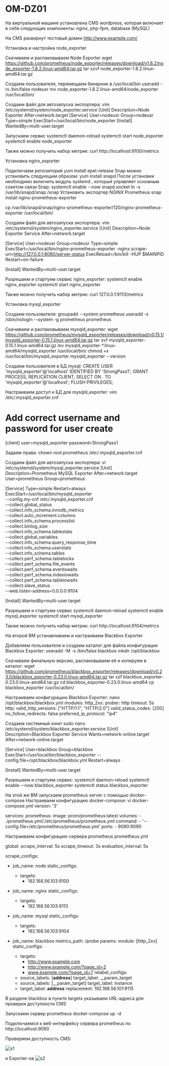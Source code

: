 # OM-DZ01

На виртуальной машине установлена CMS wordpress, которая включает в себя следующие компоненты: 
nginx, php-fpm, database (MySQL)

На CMS развернут тестовый домен http://www.example.com/

Установка и настройка node_exporter

Скачиваем и распаковываем Node Exporter
wget https://github.com/prometheus/node_exporter/releases/download/v1.8.2/node_exporter-1.8.2.linux-amd64.tar.gz
tar xzvf node_exporter-1.8.2.linux-amd64.tar.gz

Создаем пользователя, перемещаем бинарник в /usr/local/bin
useradd -rs /bin/false nodeusr
mv node_exporter-1.8.2.linux-amd64/node_exporter /usr/local/bin/

Создаем файл для автозапуска экспортера:
vim /etc/systemd/system/node_exporter.service
[Unit]
Description=Node Exporter
After=network.target
[Service]
User=nodeusr
Group=nodeusr
Type=simple
ExecStart=/usr/local/bin/node_exporter
[Install]
WantedBy=multi-user.target

Запускаем сервис
systemctl daemon-reload
systemctl start node_exporter
systemctl enable node_exporter

Также можно получить набор метрик:
curl http://localhost:9100/metrics


Установка nginx_exporter

Подключаем репозиторий
yum install epel-release
Snap можно установить следующим образом:
yum install snapd
После установки необходимо включить модуль systemd , который управляет основным сокетом связи Snap:
systemctl enable --now snapd.socket
ln -s /var/lib/snapd/snap /snap
Установить экспортер NGINX Prometheus
snap install nginx-prometheus-exporter

cp /var/lib/snapd/snap/nginx-prometheus-exporter/120/nginx-prometheus-exporter /usr/local/bin/

Создаем файл для автозапуска экспортера:
vim /etc/systemd/system/nginx_exporter.service
[Unit]
Description=Node Exporter Service
After=network.target

[Service]
User=nodeusr
Group=nodeusr
Type=simple
ExecStart=/usr/local/bin/nginx-prometheus-exporter -nginx.scrape-uri=http://127.0.0.1:8080/server-status
ExecReload=/bin/kill -HUP $MAINPID
Restart=on-failure

[Install]
WantedBy=multi-user.target

Разрешаем и стартуем сервис nginx_exporter:
systemctl enable nginx_exporter
systemctl start nginx_exporter

Также можно получить набор метрик:
curl 127.0.0.1:9113/metrics


Установка mysql_exporter

Создаем пользователя:
groupadd --system prometheus
useradd -s /sbin/nologin --system -g prometheus prometheus

Скачиваем и распаковываем mysqld_exporter:
wget https://github.com/prometheus/mysqld_exporter/releases/download/v0.15.1/mysqld_exporter-0.15.1.linux-amd64.tar.gz
tar xvf mysqld_exporter-0.15.1.linux-amd64.tar.gz
mv  mysqld_exporter-*.linux-amd64/mysqld_exporter /usr/local/bin/
chmod +x /usr/local/bin/mysqld_exporter
mysqld_exporter  --version

Создаем пользователя в БД mysql:
CREATE USER 'mysqld_exporter'@'localhost' IDENTIFIED BY 'StrongPass1';
GRANT PROCESS, REPLICATION CLIENT, SELECT ON *.* TO 'mysqld_exporter'@'localhost';
FLUSH PRIVILEGES;

Настраиваем доступ к БД для mysqld_exporter: 
vim /etc/.mysqld_exporter.cnf
# Add correct username and password for user create
[client]
user=mysqld_exporter
password=StrongPass1

Задаем права:
chown root:prometheus /etc/.mysqld_exporter.cnf

Создаем файл для автозапуска экспортера:
vi /etc/systemd/system/mysql_exporter.service
[Unit]
Description=Prometheus MySQL Exporter
After=network.target
User=prometheus
Group=prometheus

[Service]
Type=simple
Restart=always
ExecStart=/usr/local/bin/mysqld_exporter \
--config.my-cnf /etc/.mysqld_exporter.cnf \
--collect.global_status \
--collect.info_schema.innodb_metrics \
--collect.auto_increment.columns \
--collect.info_schema.processlist \
--collect.binlog_size \
--collect.info_schema.tablestats \
--collect.global_variables \
--collect.info_schema.query_response_time \
--collect.info_schema.userstats \
--collect.info_schema.tables \
--collect.perf_schema.tablelocks \
--collect.perf_schema.file_events \
--collect.perf_schema.eventswaits \
--collect.perf_schema.indexiowaits \
--collect.perf_schema.tableiowaits \
--collect.slave_status \
--web.listen-address=0.0.0.0:9104

[Install]
WantedBy=multi-user.target

Разрешаем и стартуем сервис 
systemctl daemon-reload
systemctl enable mysql_exporter
systemctl start mysql_exporter

Также можно получить набор метрик: 
curl http://localhost:9104/metrics


На второй ВМ устанавливаем и настраиваем Blackbox Exporter

Добавляем пользователя и создаем каталог для файла конфигурации Blackbox Exporter:
useradd -M -s /bin/false blackbox
mkdir /opt/blackbox

Скачиваем финальную версию, распаковываем её и копируем в каталог:
wget https://github.com/prometheus/blackbox_exporter/releases/download/v0.23.0/blackbox_exporter-0.23.0.linux-amd64.tar.gz
tar xzf blackbox_exporter-0.23.0.linux-amd64.tar.gz
cd blackbox_exporter-0.23.0.linux-amd64
cp blackbox_exporter /usr/local/bin/

Настраиваем конфигурацию Blackbox Exporter:
nano /opt/blackbox/blackbox.yml
modules:
  http_2xx:
    prober: http
    timeout: 5s
    http:
      valid_http_versions: ["HTTP/1.1", "HTTP/2.0"]
      valid_status_codes: [200]
      no_follow_redirects: false
      preferred_ip_protocol: "ip4"


Создаем системный юнит
sudo nano /etc/systemd/system/blackbox_exporter.service
[Unit]
Description=Blackbox Exporter Service
Wants=network-online.target
After=network-online.target

[Service]
User=blackbox
Group=blackbox
ExecStart=/usr/local/bin/blackbox_exporter --config.file=/opt/blackbox/blackbox.yml
Restart=always

[Install]
WantedBy=multi-user.target

Разрешаем и стартуем сервис:
systemctl daemon-reload
systemctl enable --now blackbox_exporter
systemctl status blackbox_exporter


На этой же ВМ запускаем prometheus server с помощью docker-compose
Настраиваем конфигурацию docker-compose:
vi docker-compose.yml
version: '3'

services:
  prometheus:
    image: prom/prometheus:latest
    volumes:
    - ./prometheus.yml/:/etc/prometheus/prometheus.yml
    command:
    - '--config.file=/etc/prometheus/prometheus.yml'
    ports:
    - 9090:9090
	
	
Настраиваем конфигурацию сервера prometheus
prometheus.yml

global:
  scrape_interval: 5s
  scrape_timeout: 3s
  evaluation_interval: 5s

scrape_configs:
  - job_name: node
    static_configs:
      - targets:
        - 192.168.56.103:9100

  - job_name: nginx
    static_configs:
      - targets:
        - 192.168.56.103:9113

  - job_name: mysql
    static_configs:
      - targets:
        - 192.168.56.103:9104
		
  - job_name: blackbox
    metrics_path: /probe
    params:
      module: [http_2xx]
    static_configs:
      - targets:
        - http://www.example.com
        - http://www.example.com/?page_id=2
        - www.example.com/?page_id=7
    relabel_configs:
      - source_labels: [__address__]
        target_label: __param_target
      - source_labels: [__param_target]
        target_label: instance
      - target_label: __address__
        replacement: 192.168.56.101:9115


В разделе blackbox в пункте targets указываем URL-адреса для проверки доступности CMS

Запускаем сервер prometheus
docker-compose up -d

Подключаемся к веб-интерфейсу сервера prometheus по http://localhost:9090

Проверяем доступность CMS:

![s1](https://github.com/user-attachments/assets/ae07f9d4-2b14-472c-9a93-173fb296b65b)

и Exporter-ов
![s2](https://github.com/user-attachments/assets/888b9aac-0de2-4945-8811-db82cca1eecb)




